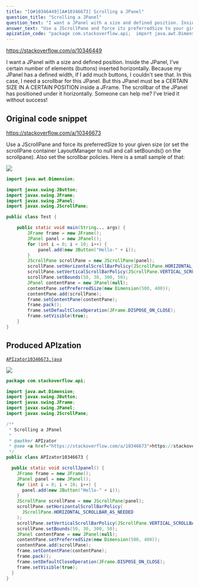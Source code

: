 ```yaml
---
title: "[Q#10346449][A#10346673] Scrolling a JPanel"
question_title: "Scrolling a JPanel"
question_text: "I want a JPanel with a size and defined position. Inside the JPanel, I've certain number of elements (buttons) inserted horizontally. Because my JPanel has a defined width, if I add much buttons, I couldn't see that. In this case, I need a scrollbar for this JPanel. But this JPanel must be a CERTAIN SIZE IN A CERTAIN POSITION inside a JFrame. The scrollbar of the JPanel has positioned under it horizontally. Someone can help me? I've tried it without success!"
answer_text: "Use a JScrollPane and force its preferredSize to your given size (or set the scrollPane container LayoutManager to null and call setBounds() on the scrollpane). Also set the scrollbar policies. Here is a small sample of that:"
apization_code: "package com.stackoverflow.api;  import java.awt.Dimension; import javax.swing.JButton; import javax.swing.JFrame; import javax.swing.JPanel; import javax.swing.JScrollPane;  /**  * Scrolling a JPanel  *  * @author APIzator  * @see <a href=\"https://stackoverflow.com/a/10346673\">https://stackoverflow.com/a/10346673</a>  */ public class APIzator10346673 {    public static void scrollJpanel() {     JFrame frame = new JFrame();     JPanel panel = new JPanel();     for (int i = 0; i < 10; i++) {       panel.add(new JButton(\"Hello-\" + i));     }     JScrollPane scrollPane = new JScrollPane(panel);     scrollPane.setHorizontalScrollBarPolicy(       JScrollPane.HORIZONTAL_SCROLLBAR_AS_NEEDED     );     scrollPane.setVerticalScrollBarPolicy(JScrollPane.VERTICAL_SCROLLBAR_NEVER);     scrollPane.setBounds(50, 30, 300, 50);     JPanel contentPane = new JPanel(null);     contentPane.setPreferredSize(new Dimension(500, 400));     contentPane.add(scrollPane);     frame.setContentPane(contentPane);     frame.pack();     frame.setDefaultCloseOperation(JFrame.DISPOSE_ON_CLOSE);     frame.setVisible(true);   } }"
---
```


https://stackoverflow.com/q/10346449

I want a JPanel with a size and defined position. Inside the JPanel, I&#x27;ve certain number of elements (buttons) inserted horizontally. Because my JPanel has a defined width, if I add much buttons, I couldn&#x27;t see that. In this case, I need a scrollbar for this JPanel. But this JPanel must be a CERTAIN SIZE IN A CERTAIN POSITION inside a JFrame. The scrollbar of the JPanel has positioned under it horizontally. Someone can help me? I&#x27;ve tried it without success!



## Original code snippet

https://stackoverflow.com/a/10346673

Use a JScrollPane and force its preferredSize to your given size (or set the scrollPane container LayoutManager to null and call setBounds() on the scrollpane). Also set the scrollbar policies. Here is a small sample of that:

<div class="code-logo"><img src="/stackoverflow.png" /></div>

```java
import java.awt.Dimension;

import javax.swing.JButton;
import javax.swing.JFrame;
import javax.swing.JPanel;
import javax.swing.JScrollPane;

public class Test {

    public static void main(String... args) {
        JFrame frame = new JFrame();
        JPanel panel = new JPanel();
        for (int i = 0; i < 10; i++) {
            panel.add(new JButton("Hello-" + i));
        }
        JScrollPane scrollPane = new JScrollPane(panel);
        scrollPane.setHorizontalScrollBarPolicy(JScrollPane.HORIZONTAL_SCROLLBAR_AS_NEEDED);
        scrollPane.setVerticalScrollBarPolicy(JScrollPane.VERTICAL_SCROLLBAR_NEVER);
        scrollPane.setBounds(50, 30, 300, 50);
        JPanel contentPane = new JPanel(null);
        contentPane.setPreferredSize(new Dimension(500, 400));
        contentPane.add(scrollPane);
        frame.setContentPane(contentPane);
        frame.pack();
        frame.setDefaultCloseOperation(JFrame.DISPOSE_ON_CLOSE);
        frame.setVisible(true);
    }
}
```

## Produced APIzation

[`APIzator10346673.java`](https://github.com/pasqualesalza/apization/raw/main/data/search/APIzator10346673.java)

<div class="code-logo"><img src="/apizator.png" /></div>

```java
package com.stackoverflow.api;

import java.awt.Dimension;
import javax.swing.JButton;
import javax.swing.JFrame;
import javax.swing.JPanel;
import javax.swing.JScrollPane;

/**
 * Scrolling a JPanel
 *
 * @author APIzator
 * @see <a href="https://stackoverflow.com/a/10346673">https://stackoverflow.com/a/10346673</a>
 */
public class APIzator10346673 {

  public static void scrollJpanel() {
    JFrame frame = new JFrame();
    JPanel panel = new JPanel();
    for (int i = 0; i < 10; i++) {
      panel.add(new JButton("Hello-" + i));
    }
    JScrollPane scrollPane = new JScrollPane(panel);
    scrollPane.setHorizontalScrollBarPolicy(
      JScrollPane.HORIZONTAL_SCROLLBAR_AS_NEEDED
    );
    scrollPane.setVerticalScrollBarPolicy(JScrollPane.VERTICAL_SCROLLBAR_NEVER);
    scrollPane.setBounds(50, 30, 300, 50);
    JPanel contentPane = new JPanel(null);
    contentPane.setPreferredSize(new Dimension(500, 400));
    contentPane.add(scrollPane);
    frame.setContentPane(contentPane);
    frame.pack();
    frame.setDefaultCloseOperation(JFrame.DISPOSE_ON_CLOSE);
    frame.setVisible(true);
  }
}

```